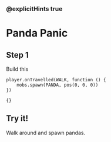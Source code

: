 ### @explicitHints true

# Panda Panic

## Step 1

Build this

```blocks
player.onTravelled(WALK, function () {
    mobs.spawn(PANDA, pos(0, 0, 0))
})
```

```template
{}
```

## Try it!

Walk around and spawn pandas.